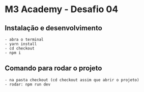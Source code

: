 # M3 Academy - Desafio 04

## Instalação e desenvolvimento

    - abra o terminal
    - yarn install
    - cd checkout
    - npm i

## Comando para rodar o projeto

    - na pasta checkout (cd checkout assim que abrir o projeto)
    - rodar: npm run dev
